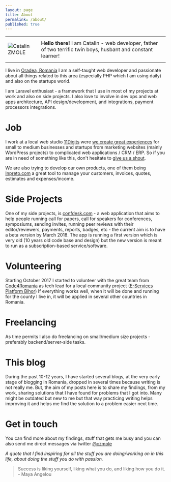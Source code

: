 ```yaml
---
layout: page
title: About
permalink: /about/
published: true
---
```




<table border="0" cellspacing="0">
    <tr>
        <td><img src="http://zmole.ro/cata.png" alt="Catalin ZMOLE"></td>
        <td style="padding: 10px; vertical-align: middle;"><b>Hello there!</b> I am Catalin - web developer, father of two terrific twin boys, husbant and constant learner!</td>
    </tr>
</table>


I live in [Oradea, Romania](https://www.facebook.com/visitoradea/) I am a self-taught web developer and passionate about all things related to this area (especially PHP which I am using daily) and also on the startups world.

I am Laravel enthusiast - a framework that I use in most of my projects at work and also on side projects.
I also love to involve in dev ops and web apps architecture, API design/development, and integrations, payment processors integrations.

# Job

I work at a local web studio [11Digits](http://www.11digits.com) were [we create great experiences](http://www.11digits.com/our-work/) for small to medium businesses and startups from marketing websites (mainly WordPress projects) to complicated web applications / CRM / ERP. So if you are in need of something like this, don't hesitate to [give us a shout](http://www.11digits.com/contact/).

We are also trying to develop our own products, one of them being [Inpreto.com](https://www.inpreto.com/en/tour/clients-management/) a great tool to manage your customers, invoices, quotes, estimates and expenses/income.

# Side Projects

One of my side projects, is [confdesk.com](https://confdesk.com) - a web application that aims to help people running call for papers, call for speakers for conferences, symposiums, sending invites, running peer reviews with their editor/reviewers, payments, reports, badges, etc - the current aim is to have a beta version by March 2018. The app is running a first version which is very old (10 years old code base and design) but the new version is meant to run as a subscription-based service/software.

# Volunteering

Starting October 2017 I started to volunteer with the great team from [Code4Romania](https://code4.ro/en/who-we-are/) as tech lead for a local community project ([E-Services Platform Bihor](https://code4.ro/en/project/e-services-platform-bihor/)) If everything works well, when it will be done and running for the county I live in, it will be applied in several other countries in Romania.

# Freelancing
As time permits I also do freelancing on small/medium size projects - preferably backend/server-side tasks.

# This blog

During the past 10-12 years, I have started several blogs, at the very early stage of blogging in Romania, dropped in several times because writing is not really me. But, the aim of my posts here is to share my findings, from my work, sharing solutions that I have found for problems that I got into. Many might be outdated but new to me but that way practicing writing helps improving it and helps me find the solution to a problem easier next time.

# Get in touch

You can find more about my findings, stuff that gets me busy and you can also send me direct messages via twitter [@czmole](https://twitter.com/czmole)

_A quote that I find inspiring for all the stuff you are doing/working on in this life, about doing the stuff you do with passion._

> Success is liking yourself, liking what you do, and liking how you do it. - Maya Angelou
